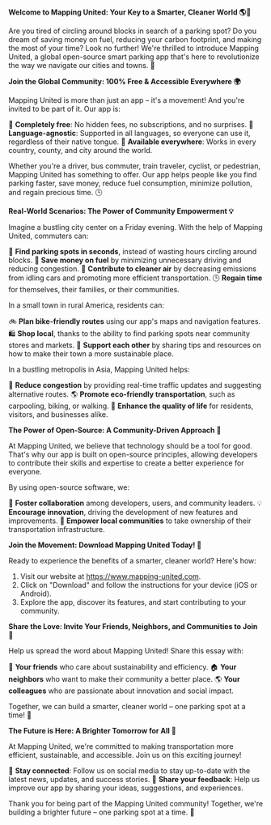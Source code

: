 **Welcome to Mapping United: Your Key to a Smarter, Cleaner World 🌎🚗**

Are you tired of circling around blocks in search of a parking spot? Do you dream of saving money on fuel, reducing your carbon footprint, and making the most of your time? Look no further! We're thrilled to introduce Mapping United, a global open-source smart parking app that's here to revolutionize the way we navigate our cities and towns. 🚀

**Join the Global Community: 100% Free & Accessible Everywhere 🌍**

Mapping United is more than just an app – it's a movement! And you're invited to be part of it. Our app is:

🌟 **Completely free**: No hidden fees, no subscriptions, and no surprises.
🌈 **Language-agnostic**: Supported in all languages, so everyone can use it, regardless of their native tongue.
🏢 **Available everywhere**: Works in every country, county, and city around the world.

Whether you're a driver, bus commuter, train traveler, cyclist, or pedestrian, Mapping United has something to offer. Our app helps people like you find parking faster, save money, reduce fuel consumption, minimize pollution, and regain precious time. 🕒

**Real-World Scenarios: The Power of Community Empowerment 💡**

Imagine a bustling city center on a Friday evening. With the help of Mapping United, commuters can:

🚗 **Find parking spots in seconds**, instead of wasting hours circling around blocks.
💸 **Save money on fuel** by minimizing unnecessary driving and reducing congestion.
🌟 **Contribute to cleaner air** by decreasing emissions from idling cars and promoting more efficient transportation.
🕒 **Regain time** for themselves, their families, or their communities.

In a small town in rural America, residents can:

🚲 **Plan bike-friendly routes** using our app's maps and navigation features.
🛍️ **Shop local**, thanks to the ability to find parking spots near community stores and markets.
💪 **Support each other** by sharing tips and resources on how to make their town a more sustainable place.

In a bustling metropolis in Asia, Mapping United helps:

🚗 **Reduce congestion** by providing real-time traffic updates and suggesting alternative routes.
🌎 **Promote eco-friendly transportation**, such as carpooling, biking, or walking.
💼 **Enhance the quality of life** for residents, visitors, and businesses alike.

**The Power of Open-Source: A Community-Driven Approach 🤝**

At Mapping United, we believe that technology should be a tool for good. That's why our app is built on open-source principles, allowing developers to contribute their skills and expertise to create a better experience for everyone.

By using open-source software, we:

🌈 **Foster collaboration** among developers, users, and community leaders.
💡 **Encourage innovation**, driving the development of new features and improvements.
👥 **Empower local communities** to take ownership of their transportation infrastructure.

**Join the Movement: Download Mapping United Today! 🚀**

Ready to experience the benefits of a smarter, cleaner world? Here's how:

1. Visit our website at https://www.mapping-united.com.
2. Click on "Download" and follow the instructions for your device (iOS or Android).
3. Explore the app, discover its features, and start contributing to your community.

**Share the Love: Invite Your Friends, Neighbors, and Communities to Join 🤝**

Help us spread the word about Mapping United! Share this essay with:

👫 **Your friends** who care about sustainability and efficiency.
🏠 **Your neighbors** who want to make their community a better place.
🌎 **Your colleagues** who are passionate about innovation and social impact.

Together, we can build a smarter, cleaner world – one parking spot at a time! 🚀

**The Future is Here: A Brighter Tomorrow for All 🌟**

At Mapping United, we're committed to making transportation more efficient, sustainable, and accessible. Join us on this exciting journey!

👋 **Stay connected**: Follow us on social media to stay up-to-date with the latest news, updates, and success stories.
💬 **Share your feedback**: Help us improve our app by sharing your ideas, suggestions, and experiences.

Thank you for being part of the Mapping United community! Together, we're building a brighter future – one parking spot at a time. 🌟